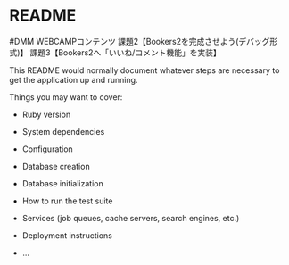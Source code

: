 # README

#DMM WEBCAMPコンテンツ
課題2【Bookers2を完成させよう(デバッグ形式)】
課題3【Bookers2へ「いいね/コメント機能」を実装】

This README would normally document whatever steps are necessary to get the
application up and running.

Things you may want to cover:

* Ruby version

* System dependencies

* Configuration

* Database creation

* Database initialization

* How to run the test suite

* Services (job queues, cache servers, search engines, etc.)

* Deployment instructions

* ...
